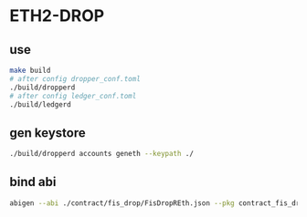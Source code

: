 # ETH2-DROP


## use

```sh
make build
# after config dropper_conf.toml
./build/dropperd
# after config ledger_conf.toml
./build/ledgerd
```

## gen keystore
```sh
./build/dropperd accounts geneth --keypath ./
```

## bind abi

```sh
abigen --abi ./contract/fis_drop/FisDropREth.json --pkg contract_fis_drop --type FisDropREth --out ./contract/fis_drop/FisDropREth.go
```
